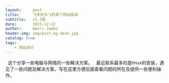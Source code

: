 ```yaml
---
layout:     post
title:      飞天的大飞机首个网站版本
subtitle:   v1.2版
date:       2023-12-22
author:     Henri Jambo
header-img: img/post-bg-desk.jpg
catalog: true
tags:
    - 网站简介
---
```


  这个分享一些电脑与网络的一些解决方案。
  最近联系最多的是linux的安装，遇见了一些问题及解决方案，写在这里方便后面查看问题的所在及提供一些便利操作。
